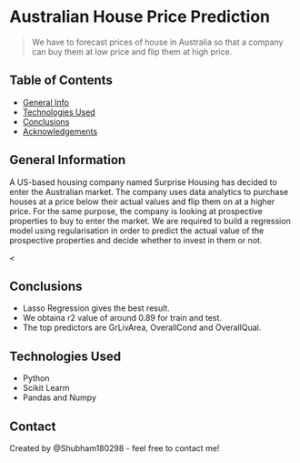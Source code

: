 # Australian House Price Prediction
> We have to forecast prices of house in Australia so that a company can buy them at low price and flip them at high price.


## Table of Contents
* [General Info](#general-information)
* [Technologies Used](#technologies-used)
* [Conclusions](#conclusions)
* [Acknowledgements](#acknowledgements)



## General Information
A US-based housing company named Surprise Housing has decided to enter the Australian market. The company uses data analytics to purchase houses at a price below their actual values and flip them on at a higher price. For the same purpose, the company is looking at prospective properties to buy to enter the market. We are required to build a regression model using regularisation in order to predict the actual value of the prospective properties and decide whether to invest in them or not.

<

## Conclusions
- Lasso Regression gives the best result.
- We obtaina r2 value of around 0.89 for train and test.
- The top predictors are GrLivArea, OverallCond and OverallQual.





## Technologies Used
- Python 
- Scikit Learm 
- Pandas and Numpy 





## Contact
Created by @Shubham180298 - feel free to contact me!


<!-- Optional -->
<!-- ## License -->
<!-- This project is open source and available under the [... License](). -->


